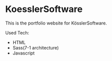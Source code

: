# KoesslerSoftware

This is the portfolio website for KösslerSoftware.

Used Tech:

- HTML
- Sass(7-1 architecture)
- Javascript
